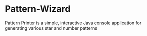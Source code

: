 # Pattern-Wizard
Pattern Printer is a simple, interactive Java console application for generating various star and number patterns
